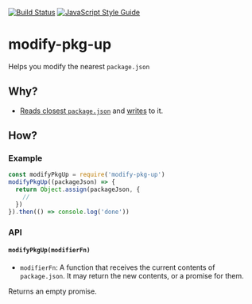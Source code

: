 [![Build Status](https://travis-ci.org/mightyiam/modify-pkg-up.svg?branch=master)](https://travis-ci.org/mightyiam/modify-pkg-up)
[![JavaScript Style Guide](https://cdn.rawgit.com/feross/standard/master/badge.svg)](https://github.com/feross/standard)

# modify-pkg-up

Helps you modify the nearest `package.json`

## Why?

- [Reads closest `package.json`](https://www.npmjs.com/package/read-pkg-up)
  and [writes](https://www.npmjs.com/package/write-pkg) to it.

## How?

### Example

```js
const modifyPkgUp = require('modify-pkg-up')
modifyPkgUp((packageJson) => {
  return Object.assign(packageJson, {
    //
  })
}).then(() => console.log('done'))
```

### API

#### `modifyPkgUp(modifierFn)`

- `modifierFn`:
  A function that receives the current contents of `package.json`.
  It may return the new contents, or a promise for them.

Returns an empty promise.
